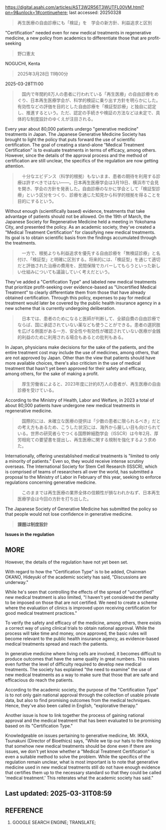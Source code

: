 https://digital.asahi.com/articles/AST3W2R56T3WUTFL00VM.html?pn=9&unlock=1#continuehere; last accessed: 20250328

> 再生医療の自由診療にも「検証」を　学会の新方針、利益追求と区別

"Certification" needed even for new medical treatments in regenerative medicine, a new policy from academics to differentiate those that are profit-seeking

> 野口憲太

NOGUCHI, Kenta

> 2025年3月28日 11時00分

2025-03-28T11:00

> 　国内で年間約8万人の患者に行われている「再生医療」の自由診療をめぐり、日本再生医療学会が、科学的検証に乗り出す方針を明らかにした。有効性などの評価を目的とした自由診療を「検証型診療」と独自に認定し、推進するという。ただ、認定の手続きや検証の方法などは未定で、具体的な制度設計のゆくえが注目される。

Every year about 80,000 patients undergo "generative medicine" treatments in Japan. The Japanese Generative Medicine Society has brought to light the policy that puts forward the use of scientific certification. The goal of creating a stand-alone "Medical Treatment Certification" is to evaluate treatments in terms of efficacy, among others. However, since the details of the approval process and the method of certification are still unclear, the specifics of the regulation are now getting attention.

> 　十分なエビデンス（科学的根拠）もないまま、患者の期待を利用する診療は許すべきではない――。日本再生医療学会は3月19日、横浜市で会見を開き、学会の方針を発表した。自由診療のなかに学会として「検証型診療」という区分をつくり、診療を通じた知見から科学的根拠を得ることを目的にするという。

Without enough (scientifically based) evidence, treatments that take advantage of patients should not be allowed. On the 19th of March, the Japanese Society for Regenerative Medicine held a meeting in Yokohama City, and presented the policy. As an academic society, they've created a "Medical Treatment Certification" for classifying new medical treatments. Its goal is to obtain scientific basis from the findings accumulated through the treatments.

> 　一方で、根拠よりも利益追求を優先する自由診療を「無検証診療」と名付け、「検証型」と明確に区別する。将来的には、「検証型」を通じて適切だと評価された治療の費用を、民間保険でカバーしてもらうといった新しい仕組みについても議論していく考えだという。

They've added a "Certification Type" and labeled new medical treatments that prioritize profit-seeking over evidence-based as "Uncertified Medical Treatment" to clearly differentiate them from those that have already obtained certification. Through this policy, expenses to pay for medical treatment would later be covered by the public health insurance agency in a new scheme that is currently undergoing deliberation. 

> 　日本では、患者のためになると医師が判断して、全額自費の自由診療でならば、国に承認されていない薬なども使うことができる。患者の選択肢を広げる側面がある一方、安全性や有効性が確認されていない医療が金銭的利益のために利用される場合もあるとの批判もある。

In Japan, physicians make decisions for the sake of the patients, and the entire treatment cost may include the use of medicines, among others, that are not approved by Japan. Other than the view that patients should have more available choices, there's also criticism in the use of medical treatment that hasn't yet been approved for their safety and efficacy, among others, for the sake of making a profit.

> 　厚生労働省によると、2023年度に計約8万人の患者が、再生医療の自由診療を受けている。

According to the Ministry of Health, Labor and Welfare, in 2023 a total of about 80,000 patients have undergone new medical treatments in regenerative medicine.

> 　国際的には、未確立な医療の提供は「少数の患者に限られるべき」だとの考え方もあるため、こうした状況には、海外から厳しい目も向けられている。世界の研究者らでつくる国際幹細胞学会（ISSCR）は今年2月、厚労相宛ての要望書を提出し、再生医療に関する規制を強化するよう求めた。

Internationally, offering unestablished medical treatments is "limited to only a minority of patients." Even so, they would receive intense scrutiny overseas. The International Society for Stem Cell Research (ISSCR), which is comprised of teams of researchers all over the world, has submitted a proposal to the Ministry of Labor in February of this year, seeking to enforce regulations concerning generative medicine. 

> 　このままでは再生医療の業界全体の信頼性が損なわれかねず、日本再生医療学会は今回の方針を打ち出した。

The Japanese Society of Generative Medicine has submitted the policy so that people would not lose confidence in generative medicine.


> <b>課題は制度設計</b>

<b>Issues in the regulation</b>

## MORE

However, the details of the regulation have not yet been set.

With regard to how the "Certification Type" is to be added, Chairman OKANO, Hideyuki of the academic society has said, "Discussions are underway."

While he's seen that controlling the effects of the spread of "uncertified" new medical treatment is also limited, "I haven't yet considered the penalty to be imposed on those that are not certified. We need to create a scheme where the evaluation of clinics is improved upon receiving certification for good medical treatment practices."

To verify the safety and efficacy of the medicine, among others, there exists a correct way of using clinical trials to obtain national approval. While the process will take time and money, once approved, the basic rules will become relevant to the public health insurance agency, as evidence-based medical treatments spread and reach the patients. 

In generative medicine where living cells are involved, it becomes difficult to produce outcomes that have the same quality in great numbers. This raises even further the level of difficulty required to develop new medical treatments. The society has explained "the need to examine" the use of new medical treatments as a way to make sure that those that are safe and efficacious do reach the patients. 

According to the academic society, the purpose of the "Certification Type" is to not only gain national approval through the collection of usable private data, but also to find promising outcomes from the medical techniques. Hence, they've also been called in English, "explorative therapy."

Another issue is how to link together the process of gaining national approval and the medical treatment that has been evaluated to be promising based on its "Certification Type."

Knowledgeable on issues pertaining to generative medicine, Mr. IKKA, Tsunakuni (Director of Bioethics) says, "While we tip our hats to the thinking that somehow new medical treatments should be done even if there are issues, we don't yet know whether a "Medical Treatment Certification" is even a suitable method to solve the problem. While the specifics of the regulation remain unclear, what is most important is to note that generative medicine used in new medical treatments still do not have enough evidence that certifies them up to the necessary standard so that they could be called 'medical treatment.' This reiterates what the academic society has said." 

## Last updated: 2025-03-31T08:59

## REFERENCE

1) GOOGLE SEARCH ENGINE; TRANSLATE; 
